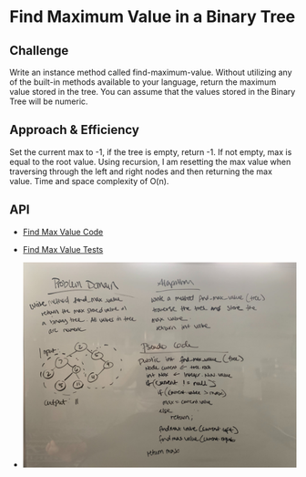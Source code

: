 # Find Maximum Value in a Binary Tree

## Challenge
Write an instance method called find-maximum-value. Without utilizing any of the built-in methods available to your language, return the maximum value stored in the tree. You can assume that the values stored in the Binary Tree will be numeric.

## Approach & Efficiency
Set the current max to -1, if the tree is empty, return -1. If not empty, max is equal to the root value. Using recursion, I am resetting the max value when traversing through the left and right nodes and then returning the max value. Time and space complexity of O(n).

## API

* [Find Max Value Code](../Data-Structures/src/main/java/tree)
* [Find Max Value Tests](../Data-Structures/src/test/java/tree)

* ![Find Max Value whiteboarding](../assets/findmax.jpg)
